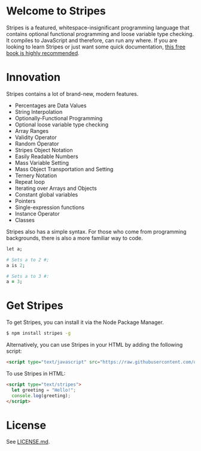 # Welcome to Stripes

Stripes is a featured, whitespace-insignificant programming language that contains optional functional programming and loose variable type checking. It compiles to JavaScript and therefore, can run any where. If you are looking to learn Stripes or just want some quick documentation, [this free book is highly recommended](https://www.gitbook.com/book/danilolekovic/stripes/details).

# Innovation

Stripes contains a lot of brand-new, modern features.

* Percentages are Data Values
* String Interpolation
* Optionally-Functional Programming
* Optional loose variable type checking
* Array Ranges
* Validity Operator
* Random Operator
* Stripes Object Notation
* Easily Readable Numbers
* Mass Variable Setting
* Mass Object Transportation and Setting
* Ternery Notation
* Repeat loop
* Iterating over Arrays and Objects
* Constant global variables
* Pointers
* Single-expression functions
* Instance Operator
* Classes

Stripes also has a simple syntax. For those who come from programming backgrounds, there is also a more familiar way to code.


```rb
let a;

# Sets a to 2 #;
a is 2;

# Sets a to 3 #:
a = 3;
```

# Get Stripes

To get Stripes, you can install it via the Node Package Manager.

```sh
$ npm install stripes -g
```

Alternatively, you can use Stripes in your HTML by adding the following script:

```html
<script type="text/javascript" src="https://raw.githubusercontent.com/danilolekovic/stripes/master/releases/stripes-0.0.4-bumblebee.js"></script>
```

To use Stripes in HTML:

```html
<script type="text/stripes">
  let greeting = "Hello!";
  console.log(greeting);
</script>
```

# License
See [LICENSE.md](https://github.com/danilolekovic/stripes/blob/master/LICENSE).
